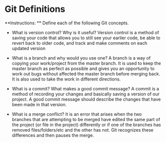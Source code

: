 # Git Definitions

**Instructions: ** Define each of the following Git concepts.

* What is version control?  Why is it useful?
  Version control is a method of saving your code that allows you to still see your earlier code, be able to revert back to older code, and track and make comments on each updated version

* What is a branch and why would you use one?
  A branch is a way of copying your work/project from the master branch. It is used to keep the master branch as perfect as possible and gives you an opportunity to work out bugs without affected the master branch before merging back. It is also used to take the work in different directions.

* What is a commit? What makes a good commit message?
  A commit is a method of recording your changes and basically saving a version of our project. A good commit message should describe the changes that have been made in that version.

* What is a merge conflict?
  It is an error that arises when the two branches that are attempting to be merged have edited the same part of the project (or file in the project) differently or if one of the branches has removed files/folders/etc and the other has not. Git recognizes these differences and then pauses the merge.